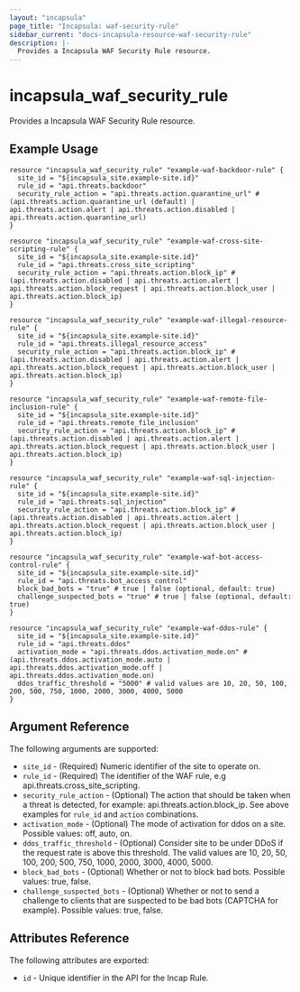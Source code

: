 ```yaml
---
layout: "incapsula"
page_title: "Incapsula: waf-security-rule"
sidebar_current: "docs-incapsula-resource-waf-security-rule"
description: |-
  Provides a Incapsula WAF Security Rule resource.
---
```


# incapsula_waf_security_rule

Provides a Incapsula WAF Security Rule resource. 

## Example Usage

```hcl
resource "incapsula_waf_security_rule" "example-waf-backdoor-rule" {
  site_id = "${incapsula_site.example-site.id}"
  rule_id = "api.threats.backdoor"
  security_rule_action = "api.threats.action.quarantine_url" # (api.threats.action.quarantine_url (default) | api.threats.action.alert | api.threats.action.disabled | api.threats.action.quarantine_url)
}

resource "incapsula_waf_security_rule" "example-waf-cross-site-scripting-rule" {
  site_id = "${incapsula_site.example-site.id}"
  rule_id = "api.threats.cross_site_scripting"
  security_rule_action = "api.threats.action.block_ip" # (api.threats.action.disabled | api.threats.action.alert | api.threats.action.block_request | api.threats.action.block_user | api.threats.action.block_ip)
}

resource "incapsula_waf_security_rule" "example-waf-illegal-resource-rule" {
  site_id = "${incapsula_site.example-site.id}"
  rule_id = "api.threats.illegal_resource_access"
  security_rule_action = "api.threats.action.block_ip" # (api.threats.action.disabled | api.threats.action.alert | api.threats.action.block_request | api.threats.action.block_user | api.threats.action.block_ip)
}

resource "incapsula_waf_security_rule" "example-waf-remote-file-inclusion-rule" {
  site_id = "${incapsula_site.example-site.id}"
  rule_id = "api.threats.remote_file_inclusion"
  security_rule_action = "api.threats.action.block_ip" # (api.threats.action.disabled | api.threats.action.alert | api.threats.action.block_request | api.threats.action.block_user | api.threats.action.block_ip)
}

resource "incapsula_waf_security_rule" "example-waf-sql-injection-rule" {
  site_id = "${incapsula_site.example-site.id}"
  rule_id = "api.threats.sql_injection"
  security_rule_action = "api.threats.action.block_ip" # (api.threats.action.disabled | api.threats.action.alert | api.threats.action.block_request | api.threats.action.block_user | api.threats.action.block_ip)
}

resource "incapsula_waf_security_rule" "example-waf-bot-access-control-rule" {
  site_id = "${incapsula_site.example-site.id}"
  rule_id = "api.threats.bot_access_control"
  block_bad_bots = "true" # true | false (optional, default: true)
  challenge_suspected_bots = "true" # true | false (optional, default: true)
}

resource "incapsula_waf_security_rule" "example-waf-ddos-rule" {
  site_id = "${incapsula_site.example-site.id}"
  rule_id = "api.threats.ddos"
  activation_mode = "api.threats.ddos.activation_mode.on" # (api.threats.ddos.activation_mode.auto | api.threats.ddos.activation_mode.off | api.threats.ddos.activation_mode.on)
  ddos_traffic_threshold = "5000" # valid values are 10, 20, 50, 100, 200, 500, 750, 1000, 2000, 3000, 4000, 5000
}
```

## Argument Reference

The following arguments are supported:

* `site_id` - (Required) Numeric identifier of the site to operate on.
* `rule_id` - (Required) The identifier of the WAF rule, e.g api.threats.cross_site_scripting.
* `security_rule_action` - (Optional) The action that should be taken when a threat is detected, for example: api.threats.action.block_ip. See above examples for `rule_id` and `action` combinations.
* `activation_mode` - (Optional) The mode of activation for ddos on a site. Possible values: off, auto, on.
* `ddos_traffic_threshold` - (Optional) Consider site to be under DDoS if the request rate is above this threshold. The valid values are 10, 20, 50, 100, 200, 500, 750, 1000, 2000, 3000, 4000, 5000.
* `block_bad_bots` - (Optional) Whether or not to block bad bots. Possible values: true, false.
* `challenge_suspected_bots` - (Optional) Whether or not to send a challenge to clients that are suspected to be bad bots (CAPTCHA for example). Possible values: true, false.

## Attributes Reference

The following attributes are exported:

* `id` - Unique identifier in the API for the Incap Rule.
